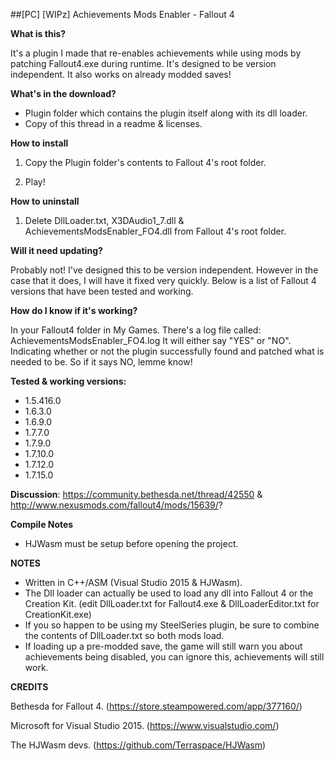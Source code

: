 ##[PC] [WIPz] Achievements Mods Enabler - Fallout 4

**What is this?**

It's a plugin I made that re-enables achievements while using mods by patching Fallout4.exe during runtime.
It's designed to be version independent.
It also works on already modded saves!

**What's in the download?**

- Plugin folder which contains the plugin itself along with its dll loader.
- Copy of this thread in a readme & licenses.

**How to install**

1. Copy the Plugin folder's contents to Fallout 4's root folder.

2. Play!

**How to uninstall**

1. Delete DllLoader.txt, X3DAudio1_7.dll & AchievementsModsEnabler_FO4.dll from Fallout 4's root folder.

**Will it need updating?**

Probably not! I've designed this to be version independent.
However in the case that it does, I will have it fixed very quickly.
Below is a list of Fallout 4 versions that have been tested and working.

**How do I know if it's working?**

In your Fallout4 folder in My Games. There's a log file called: AchievementsModsEnabler_FO4.log
It will either say "YES" or "NO". Indicating whether or not the plugin successfully found and patched what is needed to be.
So if it says NO, lemme know!

**Tested & working versions:**

- 1.5.416.0
- 1.6.3.0
- 1.6.9.0
- 1.7.7.0
- 1.7.9.0
- 1.7.10.0
- 1.7.12.0
- 1.7.15.0

**Discussion**: https://community.bethesda.net/thread/42550 & http://www.nexusmods.com/fallout4/mods/15639/?

**Compile Notes**

- HJWasm must be setup before opening the project.

**NOTES**

- Written in C++/ASM (Visual Studio 2015 & HJWasm).
- The Dll loader can actually be used to load any dll into Fallout 4 or the Creation Kit. (edit DllLoader.txt for Fallout4.exe & DllLoaderEditor.txt for CreationKit.exe)
- If you so happen to be using my SteelSeries plugin, be sure to combine the contents of DllLoader.txt so both mods load.
- If loading up a pre-modded save, the game will still warn you about achievements being disabled, you can ignore this, achievements will still work.

**CREDITS**

Bethesda for Fallout 4. (https://store.steampowered.com/app/377160/)

Microsoft for Visual Studio 2015. (https://www.visualstudio.com/)

The HJWasm devs. (https://github.com/Terraspace/HJWasm)
